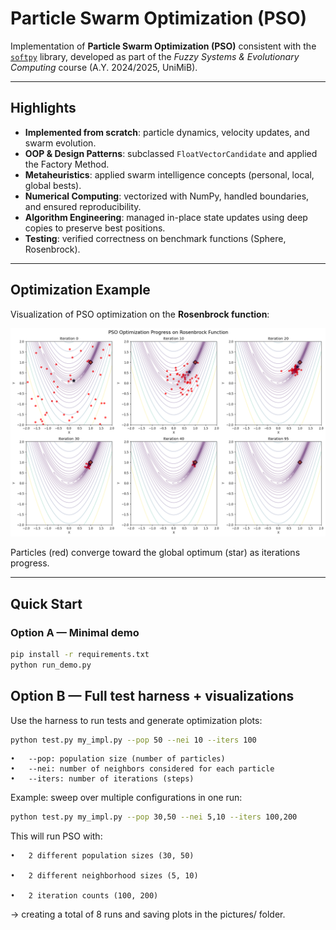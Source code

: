 # Particle Swarm Optimization (PSO)

Implementation of **Particle Swarm Optimization (PSO)** consistent with the [`softpy`](https://github.com/andreacampagner/softpy) library, developed as part of the *Fuzzy Systems & Evolutionary Computing* course (A.Y. 2024/2025, UniMiB).  

---

## Highlights

- **Implemented from scratch**: particle dynamics, velocity updates, and swarm evolution.  
- **OOP & Design Patterns**: subclassed `FloatVectorCandidate` and applied the Factory Method.  
- **Metaheuristics**: applied swarm intelligence concepts (personal, local, global bests).  
- **Numerical Computing**: vectorized with NumPy, handled boundaries, and ensured reproducibility.  
- **Algorithm Engineering**: managed in-place state updates using deep copies to preserve best positions.  
- **Testing**: verified correctness on benchmark functions (Sphere, Rosenbrock).  

---

## Optimization Example

Visualization of PSO optimization on the **Rosenbrock function**:

![PSO Optimization Progress](pictures/test_18__pop=50_nei=10_iters=100_low=[-2.0,-2.0]_up=[2.0,2.0]_snap=5.png)

Particles (red) converge toward the global optimum (star) as iterations progress.  

---


## Quick Start

### Option A — Minimal demo
```bash
pip install -r requirements.txt
python run_demo.py
```

## Option B — Full test harness + visualizations

Use the harness to run tests and generate optimization plots:

```bash
python test.py my_impl.py --pop 50 --nei 10 --iters 100
```

	•	--pop: population size (number of particles)
	•	--nei: number of neighbors considered for each particle
	•	--iters: number of iterations (steps)

Example: sweep over multiple configurations in one run:
```bash
python test.py my_impl.py --pop 30,50 --nei 5,10 --iters 100,200
```

This will run PSO with:

	•	2 different population sizes (30, 50)

	•	2 different neighborhood sizes (5, 10)

	•	2 iteration counts (100, 200)
    
→ creating a total of 8 runs and saving plots in the pictures/ folder.